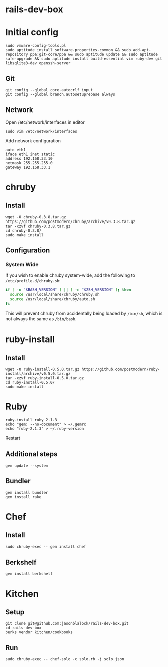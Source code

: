 rails-dev-box
=============
# Initial config

    sudo vmware-config-tools.pl
    sudo aptitude install software-properties-common && sudo add-apt-repository ppa:git-core/ppa && sudo aptitude update && sudo aptitude safe-upgrade && sudo aptitude install build-essential vim ruby-dev git libsqlite3-dev openssh-server

## Git

    git config --global core.autocrlf input
    git config --global branch.autosetuprebase always

## Network

Open /etc/network/interfaces in editor

    sudo vim /etc/network/interfaces

Add network configuration

    auto eth1
    iface eth1 inet static
    address 192.168.33.10
    netmask 255.255.255.0
    gateway 192.168.33.1

# chruby

## Install

    wget -O chruby-0.3.8.tar.gz https://github.com/postmodern/chruby/archive/v0.3.8.tar.gz
    tar -xzvf chruby-0.3.8.tar.gz
    cd chruby-0.3.8/
    sudo make install

## Configuration

### System Wide

If you wish to enable chruby system-wide, add the following to
`/etc/profile.d/chruby.sh`:

``` bash
if [ -n "$BASH_VERSION" ] || [ -n "$ZSH_VERSION" ]; then
  source /usr/local/share/chruby/chruby.sh
  source /usr/local/share/chruby/auto.sh
fi
```

This will prevent chruby from accidentally being loaded by `/bin/sh`, which
is not always the same as `/bin/bash`.

# ruby-install

## Install

    wget -O ruby-install-0.5.0.tar.gz https://github.com/postmodern/ruby-install/archive/v0.5.0.tar.gz
    tar -xzvf ruby-install-0.5.0.tar.gz
    cd ruby-install-0.5.0/
    sudo make install

# Ruby

    ruby-install ruby 2.1.3
    echo "gem: --no-document" > ~/.gemrc
    echo "ruby-2.1.3" > ~/.ruby-version

Restart

## Additional steps

    gem update --system

## Bundler

    gem install bundler
    gem install rake

# Chef

## Install

    sudo chruby-exec -- gem install chef

## Berkshelf

    gem install berkshelf

# Kitchen

## Setup

    git clone git@github.com:jasonblalock/rails-dev-box.git
    cd rails-dev-box
    berks vendor kitchen/cookbooks

## Run

    sudo chruby-exec -- chef-solo -c solo.rb -j solo.json




